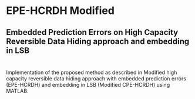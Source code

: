 # EPE-HCRDH Modified
## Embedded Prediction Errors on High Capacity Reversible Data Hiding approach and embedding in LSB
# 
Implementation of the proposed method as described in Modified high capacity reversible data hiding approach with embedded prediction errors (EPE-HCRDH) and embedding in LSB (Modified CPE-HCRDH) using MATLAB.